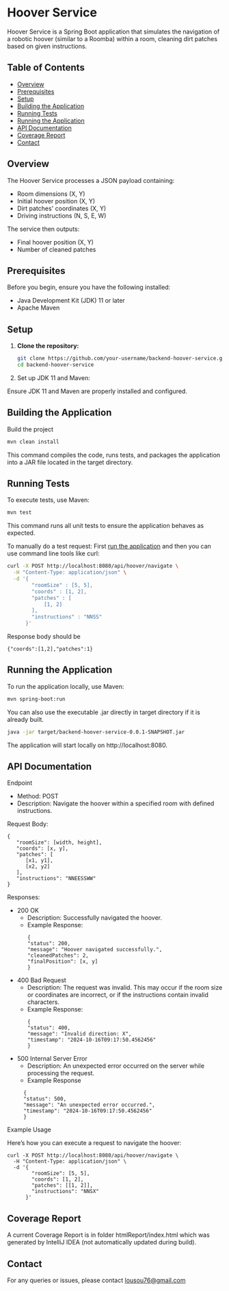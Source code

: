 # Hoover Service

Hoover Service is a Spring Boot application that simulates the navigation of a robotic hoover (similar to a Roomba) within a room, cleaning dirt patches based on given instructions.

## Table of Contents

- [Overview](#overview)
- [Prerequisites](#prerequisites)
- [Setup](#setup)
- [Building the Application](#building-the-application)
- [Running Tests](#running-tests)
- [Running the Application](#running-the-application)
- [API Documentation](#api-documentation)
- [Coverage Report](#coverage-report)
- [Contact](#contact)

## Overview

The Hoover Service processes a JSON payload containing:
- Room dimensions (X, Y)
- Initial hoover position (X, Y)
- Dirt patches' coordinates (X, Y)
- Driving instructions (N, S, E, W)

The service then outputs:
- Final hoover position (X, Y)
- Number of cleaned patches

## Prerequisites

Before you begin, ensure you have the following installed:
- Java Development Kit (JDK) 11 or later
- Apache Maven

## Setup

1. **Clone the repository:**

   ```bash
   git clone https://github.com/your-username/backend-hoover-service.git
   cd backend-hoover-service
   ```
2. Set up JDK 11 and Maven:

Ensure JDK 11 and Maven are properly installed and configured.

## Building the Application

Build the project
   ```bash
   mvn clean install
   ```
This command compiles the code, runs tests, and packages the application into a JAR file located in the target directory.

## Running Tests

To execute tests, use Maven:
   ```bash
   mvn test
   ```
This command runs all unit tests to ensure the application behaves as expected.

To manually do a test request: First [run the application](#running-the-application) and then you can use command line tools like curl:

   ```bash
curl -X POST http://localhost:8080/api/hoover/navigate \
     -H "Content-Type: application/json" \
     -d '{
           "roomSize" : [5, 5],
           "coords" : [1, 2],
           "patches" : [
               [1, 2]
           ],
           "instructions" : "NNSS"
         }'
   ```
Response body should be
   ```
   {"coords":[1,2],"patches":1}
   ```

## Running the Application

To run the application locally, use Maven:
   ```bash
   mvn spring-boot:run
   ```
You can also use the executable .jar directly in target directory if it is already built.
   ```bash
   java -jar target/backend-hoover-service-0.0.1-SNAPSHOT.jar
   ```
The application will start locally on http://localhost:8080.

## API Documentation

Endpoint
* Method: POST
* Description: Navigate the hoover within a specified room with defined instructions.

Request Body:
   ```
   {
      "roomSize": [width, height],
      "coords": [x, y],
      "patches": [
         [x1, y1],
         [x2, y2]
      ],
      "instructions": "NNEESSWW"
   }
   ```
Responses:
* 200 OK
  * Description: Successfully navigated the hoover.
  * Example Response:
     ```
     {
     "status": 200,
     "message": "Hoover navigated successfully.",
     "cleanedPatches": 2,
     "finalPosition": [x, y]
     }
     ```
* 400 Bad Request
  * Description: The request was invalid. This may occur if the room size or coordinates are incorrect, or if the instructions contain invalid characters.
  * Example Response:
     ```
     {
     "status": 400,
     "message": "Invalid direction: X",
     "timestamp": "2024-10-16T09:17:50.4562456"
     }
     ```
* 500 Internal Server Error
  * Description: An unexpected error occurred on the server while processing the request.
  * Example Response
  ```
    {
    "status": 500,
    "message": "An unexpected error occurred.",
    "timestamp": "2024-10-16T09:17:50.4562456"
    }
  ```
Example Usage

Here’s how you can execute a request to navigate the hoover:
```
curl -X POST http://localhost:8080/api/hoover/navigate \
  -H "Content-Type: application/json" \
  -d '{
        "roomSize": [5, 5],
        "coords": [1, 2],
        "patches": [[1, 2]],
        "instructions": "NNSX"
      }'
```

## Coverage Report

A current Coverage Report is in folder htmlReport/index.html which was generated by IntelliJ IDEA (not automatically updated during build).

## Contact

For any queries or issues, please contact lousou76@gmail.com